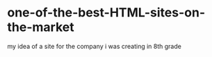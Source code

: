# one-of-the-best-HTML-sites-on-the-market
my idea of a site for the company i was creating in 8th grade 
